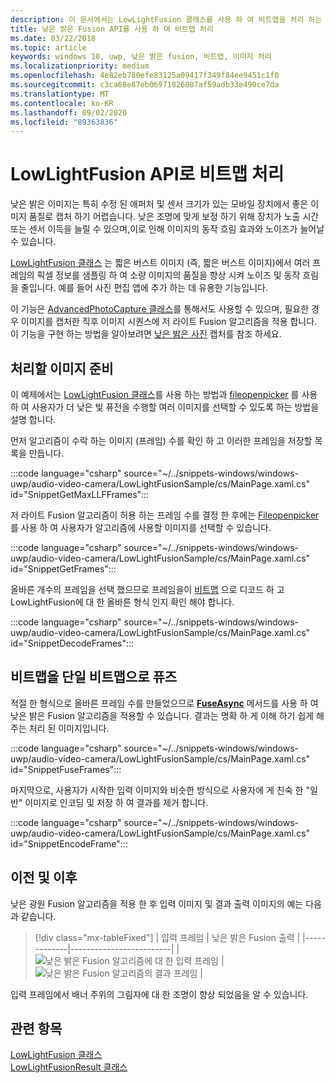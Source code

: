 ```yaml
---
description: 이 문서에서는 LowLightFusion 클래스를 사용 하 여 비트맵을 처리 하는 방법을 설명 합니다.
title: 낮은 밝은 Fusion API를 사용 하 여 비트맵 처리
ms.date: 03/22/2018
ms.topic: article
keywords: windows 10, uwp, 낮은 밝은 fusion, 비트맵, 이미지 처리
ms.localizationpriority: medium
ms.openlocfilehash: 4e82eb780efe83125a09417f349f84ee9451c1f0
ms.sourcegitcommit: c3ca68e87eb06971826087af59adb33e490ce7da
ms.translationtype: MT
ms.contentlocale: ko-KR
ms.lasthandoff: 09/02/2020
ms.locfileid: "89363836"
---
```

# <a name="process-bitmaps-with-the-lowlightfusion-api"></a>LowLightFusion API로 비트맵 처리

낮은 밝은 이미지는 특히 수정 된 애퍼처 및 센서 크기가 있는 모바일 장치에서 좋은 이미지 품질로 캡처 하기 어렵습니다. 낮은 조명에 맞게 보정 하기 위해 장치가 노출 시간 또는 센서 이득을 늘릴 수 있으며,이로 인해 이미지의 동작 흐림 효과와 노이즈가 늘어날 수 있습니다. 

[LowLightFusion 클래스](/uwp/api/windows.media.core.lowlightfusion) 는 짧은 버스트 이미지 (즉, 짧은 버스트 이미지)에서 여러 프레임의 픽셀 정보를 샘플링 하 여 소량 이미지의 품질을 향상 시켜 노이즈 및 동작 흐림을 줄입니다. 예를 들어 사진 편집 앱에 추가 하는 데 유용한 기능입니다.

이 기능은 [AdvancedPhotoCapture 클래스](/uwp/api/Windows.Media.Capture.AdvancedPhotoCapture)를 통해서도 사용할 수 있으며, 필요한 경우 이미지를 캡처한 직후 이미지 시퀀스에 저 라이트 Fusion 알고리즘을 적용 합니다. 이 기능을 구현 하는 방법을 알아보려면 [낮은 밝은 사진](./high-dynamic-range-hdr-photo-capture.md#low-light-photo-capture) 캡처를 참조 하세요.

## <a name="prepare-the-images-for-processing"></a>처리할 이미지 준비

이 예제에서는 [LowLightFusion 클래스](/uwp/api/windows.media.core.lowlightfusion)를 사용 하는 방법과 [fileopenpicker](/uwp/api/Windows.Storage.Pickers.FileOpenPicker) 를 사용 하 여 사용자가 더 낮은 빛 퓨전을 수행할 여러 이미지를 선택할 수 있도록 하는 방법을 설명 합니다.

먼저 알고리즘이 수락 하는 이미지 (프레임) 수를 확인 하 고 이러한 프레임을 저장할 목록을 만듭니다.

:::code language="csharp" source="~/../snippets-windows/windows-uwp/audio-video-camera/LowLightFusionSample/cs/MainPage.xaml.cs" id="SnippetGetMaxLLFFrames":::

저 라이트 Fusion 알고리즘이 허용 하는 프레임 수를 결정 한 후에는 [Fileopenpicker](/uwp/api/Windows.Storage.Pickers.FileOpenPicker) 를 사용 하 여 사용자가 알고리즘에 사용할 이미지를 선택할 수 있습니다.

:::code language="csharp" source="~/../snippets-windows/windows-uwp/audio-video-camera/LowLightFusionSample/cs/MainPage.xaml.cs" id="SnippetGetFrames":::

올바른 개수의 프레임을 선택 했으므로 프레임을이 [비트맵](/uwp/api/Windows.Graphics.Imaging.SoftwareBitmap) 으로 디코드 하 고 LowLightFusion에 대 한 올바른 형식 인지 확인 해야 합니다.

:::code language="csharp" source="~/../snippets-windows/windows-uwp/audio-video-camera/LowLightFusionSample/cs/MainPage.xaml.cs" id="SnippetDecodeFrames":::


## <a name="fuse-the-bitmaps-into-a-single-bitmap"></a>비트맵을 단일 비트맵으로 퓨즈

적절 한 형식으로 올바른 프레임 수를 만들었으므로 **[FuseAsync](/uwp/api/windows.media.core.lowlightfusion.fuseasync)** 메서드를 사용 하 여 낮은 밝은 Fusion 알고리즘을 적용할 수 있습니다. 결과는 명확 하 게 이해 하기 쉽게 해 주는 처리 된 이미지입니다. 

:::code language="csharp" source="~/../snippets-windows/windows-uwp/audio-video-camera/LowLightFusionSample/cs/MainPage.xaml.cs" id="SnippetFuseFrames":::

마지막으로, 사용자가 시작한 입력 이미지와 비슷한 방식으로 사용자에 게 친숙 한 "일반" 이미지로 인코딩 및 저장 하 여 결과를 제거 합니다.

:::code language="csharp" source="~/../snippets-windows/windows-uwp/audio-video-camera/LowLightFusionSample/cs/MainPage.xaml.cs" id="SnippetEncodeFrame":::


## <a name="before-and-after"></a>이전 및 이후

낮은 광원 Fusion 알고리즘을 적용 한 후 입력 이미지 및 결과 출력 이미지의 예는 다음과 같습니다.

> [!div class="mx-tableFixed"] 
| 입력 프레임 | 낮은 밝은 Fusion 출력 | 
|-------------|-------------------------|
| ![낮은 밝은 Fusion 알고리즘에 대 한 입력 프레임](./images/LLF-Input.png) | ![낮은 밝은 Fusion 알고리즘의 결과 프레임](./images/LLF-Output.png) |

입력 프레임에서 배너 주위의 그림자에 대 한 조명이 향상 되었음을 알 수 있습니다.

## <a name="related-topics"></a>관련 항목 
[LowLightFusion 클래스](/uwp/api/windows.media.core.lowlightfusion)  
[LowLightFusionResult 클래스](/uwp/api/windows.media.core.lowlightfusionresult)
